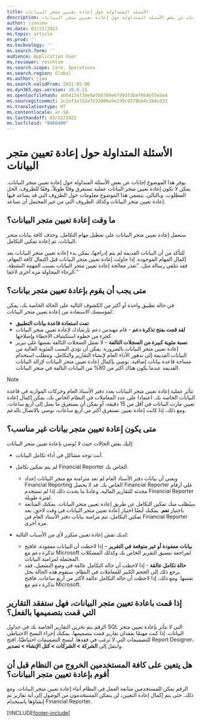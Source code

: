 ```yaml
---
title: الأسئلة المتداولة حول إعادة تعيين متجر البيانات
description: يوفر هذا الموضوع إجابات عن بعض الأسئلة المتداولة حول إعادة تعيين متجر البيانات.
author: jinniew
ms.date: 03/21/2022
ms.topic: article
ms.prod: ''
ms.technology: ''
ms.search.form: ''
audience: Application User
ms.reviewer: roschlom
ms.search.scope: Core, Operations
ms.search.region: Global
ms.author: jiwo
ms.search.validFrom: 2021-05-06
ms.dyn365.ops.version: 10.0.15
ms.openlocfilehash: ab6417a739e9a7b67b9e67d93f3bef654e55e5e4
ms.sourcegitcommit: 2c2ef3e312e7221006a9e230c9378bb4c1b4cd33
ms.translationtype: HT
ms.contentlocale: ar-SA
ms.lasthandoff: 03/22/2022
ms.locfileid: "8466400"
---
```

# <a name="data-mart-resets-faq"></a>الأسئلة المتداولة حول إعادة تعيين متجر البيانات

يوفر هذا الموضوع إجابات عن بعض الأسئلة المتداولة حول إعادة تعيين متجر البيانات. يمكن لا تكون إعادة تعيين متجر البيانات عملية تستغرق وقتًا طويلاً، وفقًا للظروف، الحل المطلوب. وبالتالي، يتضمن هذا الموضوع معلومات حول الظروف التي قد يساعد فيها إعادة تعيين متجر البيانات وكذلك الظروف التي من غير المحتمل أن تساعد.

## <a name="what-is-a-data-mart-reset"></a>ما وقت إعادة تعيين متجر البيانات؟

ستعمل إعادة تعيين متجر البيانات على تعطيل مهام التكامل، وحذف كافة بيانات متجر البيانات، ثم إعادة تمكين التكامل.

للتأكد من أن البيانات القديمة لم يتم إدراجها، يمكن بدء إعادة تعيين متجر البيانات بعد إكمال المهام الموجودة. إذا حاولت إعادة تعيين متجر البيانات قبل اكتمال كافة المهام، فقد تتلقي رسالة مثل، "تعذر معالجة إعادة تعيين متجر البيانات بسبب المهمة النشطة. الرجاء المحاولة مره أخرى لاحقا."

## <a name="when-do-i-have-to-do-a-data-mart-reset"></a>متى يجب أن يقوم بإعادة تعيين متجر بيانات؟

في حالة تطبيق واحدة أو أكثر من الكشوف التالية على الحالة الخاصة بك، يمكن لمؤسسك الاستفادة من إعادة تعيين متجر البيانات:

- **تمت استعادة قاعدة بيانات التطبيق**
- **لقد قمت بفتح تذكرة دعم** - قام مهندس دعم بإرشادك لإعادة تعيين متجر البيانات كجزء من خطوة استكشاف الأخطاء وإصلاحها.
- **نسبة مئوية كبيرة من السجلات التالفة** – لا تعمل السجلات التالفة نفسها على تبرير إعادة تعيين متجر البيانات بالضرورة. يمكن أن تؤدي النسب المئوية العالية من البيانات القديمة إلى تدهور الأداء العام لإنشاء التقارير والتكامل، وتتطلب استخدام مساحة قاعدة بيانات إضافية. نوصي بإكمال إعادة تعيين متجر البيانات لإزالة البيانات القديمة عندما يكون هناك أكثر من 80% من البيانات التالفة في متجر البيانات.
 
> [!NOTE]
> تتأثر عملية إعادة تعيين متجر البيانات بعدد دفتر الأستاذ العام وحركات الموازنة في قاعدة البيانات الخاصة بك. اعتمادا على عدد المعاملات في النظام الخاص بك، يمكن إكمال إعادة تعيين مارت البيانات في أقل من 15 دقيقة، أو يمكن أن يستغرق ما يصل إلى أربع ساعات. ومع ذلك، إذا كانت إعادة تعيين تستغرق أكثر من أربع ساعات، نوصي بالاتصال بالدعم.
 
## <a name="when-is-a-data-mart-reset-inappropriate"></a>متى يكون إعادة تعيين متجر بيانات غير مناسب؟

إليك بعض الحالات حيث لا نُوصي بإعادة تعيين متجر البيانات:

- أنت توجه مشاكل في أداء تكامل البيانات.
- لم يتم تمكين تكامل Financial Reporter الخاص بك. 

    - ويعني أن بيانات دفتر الأستاذ العام لم تعد متزامنة مع متجر البيانات إعداد Financial Reporting الخاص بك. قد لا يحصل Financial Reporter علي أرقام محدثه للتقارير المالية. وعادةً ما يحدث ذلك إذا لم تستخدم Financial Reporter لفترة طويلة.
    - سيُطلب منك تمكين التكامل عن طريق إعادة تعيين متجر البيانات. يمكنك المتابعة باختيار **نعم**. يمكنك أيضًا اختيار إعادة تعيين متجر البيانات في وقت لاحق. بعد تمكين التكامل، تتم مزامنة بيانات دفتر الأستاذ العام في Financial Reporter مرة أخرى. 
- لديك نقش إعادة تعيين متكرر لأي من الأسباب التالية:

    - **بيانات مفقودة أو غير متوقعة في التقرير** – إذا لاحظت أن البيانات مفقودة، فافتح تذكرة دعم مع Microsoft لمراجعة تنسيق التقرير الخاص بك وكذلك المشكلات المحتملة لمزامنة البيانات.
    - **حالة تكامل عالقة** - إذا لاحظت أن حالة التكامل عالقة في وضع التشغيل، فقد يرجع ذلك إلى الحجم الكبير للمعاملات في النظام. ستقوم هذه الحالة بحل نفسها. ومع ذلك، إذا لاحظت أن حالة التكامل عالقة لأكثر من أربع ساعات، فافتح تذكرة دعم مع Microsoft. 
   
## <a name="if-i-reset-the-data-mart-will-i-lose-reports-that-ive-already-designed"></a>إذا قمت باعادة تعيين متجر البيانات، فهل ستفقد التقارير التي قمت بتصميمها بالفعل؟

الرقم يتم تخزين التقارير الخاصة بك في جداول SQL التي لا تتأثر بإعادة تعيين متجر البيانات. إذا كنت مهتمًا بفقدان تقارير قمت بتصميمها، يمكنك إجراء النسخ الاحتياطي للتصميمات التي لا ترغب في فقدها. لنسخ التصميمات احتياطيًا، افتح Report Designer، وانتقل إلى **الشركة \> الشركات \> كتل الإنشاء \> تصدير**.
 
## <a name="do-all-users-have-to-exit-the-system-before-i-can-reset-the-data-mart"></a>هل يتعين على كافة المستخدمين الخروج من النظام قبل أن أقوم بإعادة تعيين متجر البيانات؟

الرقم يمكن للمستخدمين متابعة العمل في النظام أثناء إعادة تعيين متجر البيانات. ومع ذلك، حتى يتم إكمال إعادة التعيين، لن يتمكن المستخدمون من الوصول إلى أية تقارير تم إنشاؤها باستخدام Financial Reporter.

[!INCLUDE[footer-include](../../../includes/footer-banner.md)]
